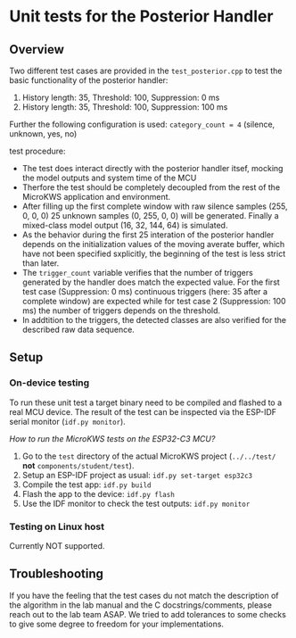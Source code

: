 # Unit tests for the Posterior Handler

## Overview

Two different test cases are provided in the `test_posterior.cpp` to test the basic functionality of the posterior handler:

1. History length: 35, Threshold: 100, Suppression: 0 ms
2. History length: 35, Threshold: 100, Suppression: 100 ms

Further the following configuration is used: `category_count = 4` (silence, unknown, yes, no)

test procedure:
- The test does interact directly with the posterior handler itsef, mocking the model outputs and system time of the MCU
- Therfore the test should be completely decoupled from the rest of the MicroKWS application and environment.
- After filling up the first complete window with raw silence samples (255, 0, 0, 0) 25 unknown samples (0, 255, 0, 0) will be generated. Finally a mixed-class model output (16, 32, 144, 64) is simulated.
- As the behavior during the first 25 interation of the posterior handler depends on the initialization values of the moving averate buffer, which have not been specified sxplicitly, the beginning of the test is less strict than later.
- The `trigger_count` variable verifies that the number of triggers generated by the handler does match the expected value. For the first test case (Suppression: 0 ms) continuous triggers (here: 35 after a complete window) are expected while for test case 2 (Suppression: 100 ms) the number of triggers depends on the threshold.
- In addtition to the triggers, the detected classes are also verified for the described raw data sequence.

## Setup

### On-device testing

To run these unit test a target binary need to be compiled and flashed to a real MCU device. The result of the test can be inspected via the ESP-IDF serial monitor (`idf.py monitor`).

*How to run the MicroKWS tests on the ESP32-C3 MCU?*

1. Go to the `test` directory of the actual MicroKWS project (`../../test/` **not** `components/student/test`).
2. Setup an ESP-IDF project as usual: `idf.py set-target esp32c3`
3. Compile the test app: `idf.py build`
4. Flash the app to the device: `idf.py flash`
5. Use the IDF monitor to check the test outputs: `idf.py monitor`

### Testing on Linux host

Currently NOT supported.

## Troubleshooting

If you have the feeling that the test cases du not match the description of the algorithm in the lab manual and the C docstrings/comments, please reach out to the lab team ASAP. We tried to add tolerances to some checks to give some degree to freedom for your implementations.
